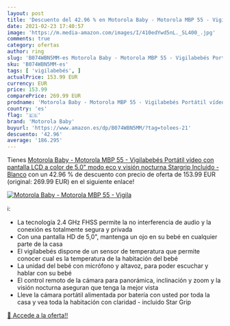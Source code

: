 ```yaml
---
layout: post
title: 'Descuento del 42.96 % en Motorola Baby - Motorola MBP 55 - Vigila'
date: 2021-02-23 17:40:57
image: 'https://m.media-amazon.com/images/I/410edYwd5nL._SL400_.jpg'
comments: true
category: ofertas
author: ring
slug: 'B074WBN5MM-es Motorola Baby - Motorola MBP 55 - Vigilabebés Portátil...'
sku: 'B074WBN5MM-es'
tags: [ 'vigilabebés', ]
actualPrice: 153.99 EUR
currency: EUR
price: 153.99
comparePrice: 269.99 EUR
prodname: 'Motorola Baby - Motorola MBP 55 - Vigilabebés Portátil vídeo con pantalla LCD a color de 5.0"  modo eco y visión nocturna  Stargrip Incluido - Blanco'
country: 'es'
flag: '🇪🇸'
brand: 'Motorola Baby'
buyurl: 'https://www.amazon.es/dp/B074WBN5MM/?tag=tolees-21'
descuento: '42.96'
average: '186.295'
---
```


Tienes [Motorola Baby - Motorola MBP 55 - Vigilabebés Portátil vídeo con pantalla LCD a color de 5.0"  modo eco y visión nocturna  Stargrip Incluido - Blanco](https://www.amazon.es/dp/B074WBN5MM/?tag=tolees-21) con un 42.96 % de descuento con precio de oferta de 153.99 EUR (original: 269.99 EUR) en el siguiente enlace!

[![Motorola Baby - Motorola MBP 55 - Vigila](https://m.media-amazon.com/images/I/410edYwd5nL._SL400_.jpg)](https://www.amazon.es/dp/B074WBN5MM/?tag=tolees-21)

ℹ️:

- La tecnología 2.4 GHz FHSS permite la no interferencia de audio y la conexión es totalmente segura y privada
- Con una pantalla HD de 5,0", mantenga un ojo en su bebé en cualquier parte de la casa
- El vigilabebés dispone de un sensor de temperatura que permite conocer cual es la temperatura de la habitación del bebé
- La unidad del bebé con micrófono y altavoz, para poder escuchar y hablar con su bebé
- El control remoto de la cámara para panorámica, inclinación y zoom y la visión nocturna aseguran que tenga la mejor vista
- Lleve la cámara portátil alimentada por batería con usted por toda la casa y vea toda la habitación con claridad - incluido Star Grip

[🛒 Accede a la oferta!!](https://www.amazon.es/dp/B074WBN5MM/?tag=tolees-21)
